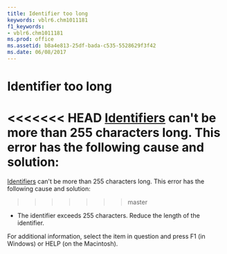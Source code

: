 ```yaml
---
title: Identifier too long
keywords: vblr6.chm1011181
f1_keywords:
- vblr6.chm1011181
ms.prod: office
ms.assetid: b8a4e813-25df-bada-c535-5528629f3f42
ms.date: 06/08/2017
---
```



# Identifier too long

<<<<<<< HEAD
[Identifiers](../../Glossary/vbe-glossary.md) can't be more than 255 characters long. This error has the following cause and solution:
=======
[Identifiers](../../Glossary/vbe-glossary.md#identifier) can't be more than 255 characters long. This error has the following cause and solution:
>>>>>>> master



- The identifier exceeds 255 characters. Reduce the length of the identifier.
    

For additional information, select the item in question and press F1 (in Windows) or HELP (on the Macintosh).

